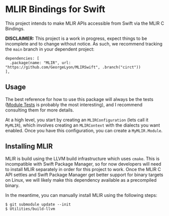 # MLIR Bindings for Swift

This project intends to make MLIR APIs accessible from Swift via the MLIR C Bindings.

**DISCLAIMER:** This project is a work in progress, expect things to be incomplete and to change without notice. As such, we recommend tracking the `main` branch in your dependent project:
```
dependencies: [
  .package(name: "MLIR", url: "https://github.com/GeorgeLyon/MLIRSwift", .branch("circt"))
],
```

## Usage

The best reference for how to use this package will always be the tests ([Module Tests](Tests/MLIRStandardTests/Module%20Tests.swift) is probably the most interesting), and I recommend consulting them for more details.

At a high level, you start by creating an `MLIRConfiguration` (lets call it `MyMLIR`), which involves creating an `MLIRContext` with the dialects you want enabled. Once you have this configuration, you can create a `MyMLIR.Module`.

## Installing MLIR

MLIR is build using the LLVM build infrastructure which uses `cmake`. This is incompatible with Swift Package Manager, so for now developers will need to install MLIR separately in order for this project to work. Once the MLIR C API settles and Swift Package Manager get better support for binary targets on Linux, we will likely make this dependency available as a precompiled binary. 

In the meantime, you can manually install MLIR using the following steps:
```
$ git submodule update --init
$ Utilities/build-llvm
```
